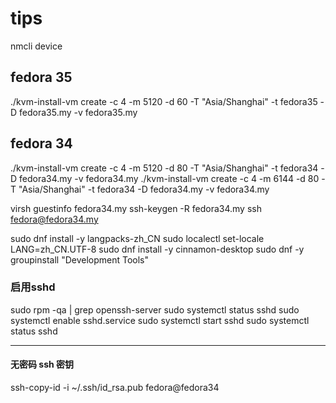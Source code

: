 # tips
nmcli device

## fedora 35
./kvm-install-vm create -c 4 -m 5120 -d 60 -T "Asia/Shanghai" -t fedora35 -D fedora35.my -v fedora35.my

## fedora 34
./kvm-install-vm create -c 4 -m 5120 -d 80 -T "Asia/Shanghai" -t fedora34 -D fedora34.my -v fedora34.my
./kvm-install-vm create -c 4 -m 6144 -d 80 -T "Asia/Shanghai" -t fedora34 -D fedora34.my -v fedora34.my

virsh guestinfo fedora34.my
ssh-keygen -R fedora34.my
ssh fedora@fedora34.my

sudo dnf install -y langpacks-zh_CN
sudo localectl set-locale LANG=zh_CN.UTF-8
sudo dnf install -y cinnamon-desktop
sudo dnf -y groupinstall "Development Tools"

### 启用sshd
sudo rpm -qa | grep openssh-server
sudo systemctl status sshd
sudo systemctl enable sshd.service
sudo systemctl start sshd
sudo systemctl status sshd

---
#### 无密码 ssh 密钥
ssh-copy-id -i ~/.ssh/id_rsa.pub fedora@fedora34


